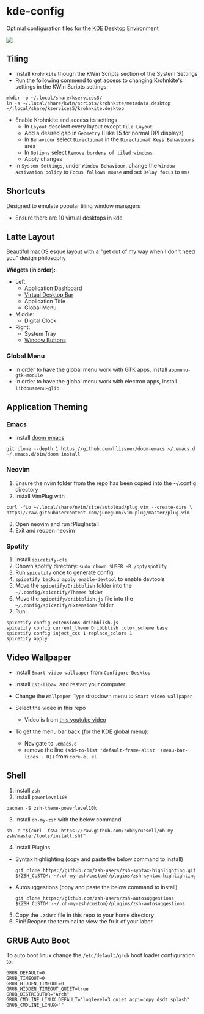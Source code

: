 # kde-config
Optimal configuration files for the KDE Desktop Environment

![](/thumbnail.png)

## Tiling
+ Install `Krohnkite` though the KWin Scripts section of the System Settings
+ Run the following commend to get access to changing Krohnkite's settings in the KWin Scripts settings:

```
mkdir -p ~/.local/share/kservices5/
ln -s ~/.local/share/kwin/scripts/krohnkite/metadata.desktop ~/.local/share/kservices5/krohnkite.desktop
```

+ Enable Krohnkite and access its settings
  + In `Layout` deselect every layout except `Tile Layout`
  + Add a desired gap in `Geometry` (I like 15 for normal DPI displays)
  + In `Behaviour` select `Directional` in the `Directional Keys Behaviours` area
  + In `Options` select `Remove borders of tiled windows`
  + Apply changes
+ In `System Settings`, under `Window Behaviour`, change the `Window activation policy` to `Focus follows mouse` and set `Delay focus` to `0ms`

## Shortcuts
Designed to emulate popular tiling window managers
+ Ensure there are 10 virtual desktops in kde

## Latte Layout
Beautiful macOS esque layout with a "get out of my way when I don't need you" design philosophy

**Widgets (in order):**
+ Left:
  + Application Dashboard
  + [Virtual Desktop Bar](https://github.com/wsdfhjxc/virtual-desktop-bar)
  + Application Title
  + Global Menu
+ Middle:
  + Digital Clock
+ Right: 
  + System Tray
  + [Window Buttons](https://github.com/psifidotos/applet-window-buttons)
  
### Global Menu
+ In order to have the global menu work with GTK apps, install `appmenu-gtk-module`
+ In order to have the global menu work with electron apps, install `libdbusmenu-glib`

## Application Theming

### Emacs
+ Install [doom emacs](https://github.com/hlissner/doom-emacs)

```
git clone --depth 1 https://github.com/hlissner/doom-emacs ~/.emacs.d
~/.emacs.d/bin/doom install
```

### Neovim

1. Ensure the nvim folder from the repo has been copied into the ~/.config directory
2. Install VimPlug with

```
curl -fLo ~/.local/share/nvim/site/autoload/plug.vim --create-dirs \
https://raw.githubusercontent.com/junegunn/vim-plug/master/plug.vim
```

3. Open neovim and run :PlugInstall
4. Exit and reopen neovim

### Spotify
1. Install `spicetify-cli`
2. Chown spotify directory: `sudo chown $USER -R /opt/spotify`
3. Run `spicetify` once to generate config
4. `spicetify backup apply enable-devtool` to enable devtools
5. Move the `spicetify/Dribbblish` folder into the `~/.config/spicetify/Themes` folder
6. Move the `spicetify/dribbblish.js` file into the `~/.config/spicetify/Extensions` folder
7. Run:

```
spicetify config extensions dribbblish.js
spicetify config current_theme Dribbblish color_scheme base
spicetify config inject_css 1 replace_colors 1 
spicetify apply
```

## Video Wallpaper
+ Install `Smart video wallpaper` from `Configure Desktop`
+ Install `gst-libav`, and restart your computer
+ Change the `Wallpaper Type` dropdown menu to `Smart video wallpaper`
+ Select the video in this repo
    + Video is from [this youtube video](https://www.youtube.com/watch?v=NAEVf9M-pLE)

+ To get the menu bar back (for the KDE global menu):
  + Navigate to `.emacs.d`
  + remove the line `(add-to-list 'default-frame-alist '(menu-bar-lines . 0))` from `core-el.el`

## Shell
1. install `zsh`
2. Install `powerlevel10k`
```
pacman -S zsh-theme-powerlevel10k
```
3. Install `oh-my-zsh` with the below command
```
sh -c "$(curl -fsSL https://raw.github.com/robbyrussell/oh-my-zsh/master/tools/install.sh)"
```
4. Install Plugins
  + Syntax highlighting (copy and paste the below command to install)
    ```
    git clone https://github.com/zsh-users/zsh-syntax-highlighting.git ${ZSH_CUSTOM:-~/.oh-my-zsh/custom}/plugins/zsh-syntax-highlighting
    ```
  + Autosuggestions (copy and paste the below command to install)
    ```
    git clone https://github.com/zsh-users/zsh-autosuggestions ${ZSH_CUSTOM:-~/.oh-my-zsh/custom}/plugins/zsh-autosuggestions
    ```
5. Copy the `.zshrc` file in this repo to your home directory
6. Fini! Reopen the terminal to view the fruit of your labor

## GRUB Auto Boot
To auto boot linux change the `/etc/default/grub` boot loader configuration to:
```
GRUB_DEFAULT=0
GRUB_TIMEOUT=0
GRUB_HIDDEN_TIMEOUT=0
GRUB_HIDDEN_TIMEOUT_QUIET=true
GRUB_DISTRIBUTOR="Arch"
GRUB_CMDLINE_LINUX_DEFAULT="loglevel=3 quiet acpi=copy_dsdt splash"
GRUB_CMDLINE_LINUX=""
```
